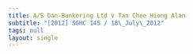 ```yaml
---
title: A/S Dan-Bunkering Ltd v Tan Chee Hiong Alan
subtitle: "[2012] SGHC 145 / 18\_July\_2012"
tags: null
layout: single
---
```



